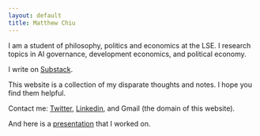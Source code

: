 ```yaml
---
layout: default
title: Matthew Chiu
---
```


I am a student of philosophy, politics and economics at the LSE. I research topics in AI governance, development economics, and political economy.

I write on [Substack](https://matthewlhchiu.substack.com/).

This website is a collection of my disparate thoughts and notes. I hope you find them helpful.

Contact me: [Twitter](https://twitter.com/matthewlhchiu), [Linkedin](https://linkedin.com/in/matthewlhchiu), and Gmail (the domain of this website).

And here is a [presentation](<files/Data Science Revolutions presentation.pdf>) that I worked on.